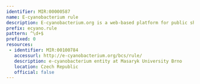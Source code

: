 ```yaml
---
identifier: MIR:00000587
name: E-cyanobacterium rule
description: E-cyanobacterium.org is a web-based platform for public sharing, annotation, analysis, and visualisation of dynamical models and wet-lab experiments related to cyanobacteria. It allows models to be represented at different levels of abstraction — as biochemical reaction networks or ordinary differential equations.It provides concise mappings of mathematical models to a formalised consortium-agreed biochemical description, with the aim of connecting the world of biological knowledge with benefits of mathematical description of dynamic processes. This collection references rules.
prefix: ecyano.rule
pattern: ^\d+$
prefixed: 0
resources:
 - identifier: MIR:00100784
   accessurl: http://e-cyanobacterium.org/bcs/rule/
   description: e-cyanobacterium entity at Masaryk University Brno
   location: Czech Republic
   official: false
---
```

